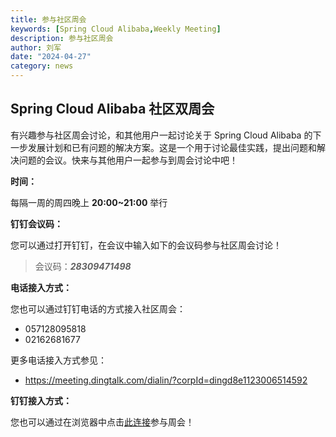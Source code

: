 ```yaml
---
title: 参与社区周会
keywords: [Spring Cloud Alibaba,Weekly Meeting]
description: 参与社区周会
author: 刘军
date: "2024-04-27"
category: news
---
```


## Spring Cloud Alibaba 社区双周会

有兴趣参与社区周会讨论，和其他用户一起讨论关于 Spring Cloud Alibaba 的下一步发展计划和已有问题的解决方案。这是一个用于讨论最佳实践，提出问题和解决问题的会议。快来与其他用户一起参与到周会讨论中吧！


**时间：**

每隔一周的周四晚上 **20:00~21:00** 举行

**钉钉会议码：**

您可以通过打开钉钉，在会议中输入如下的会议码参与社区周会讨论！

> 会议码：**_28309471498_**

**电话接入方式：**

您也可以通过钉钉电话的方式接入社区周会：

- 057128095818
- 02162681677

更多电话接入方式参见：

- https://meeting.dingtalk.com/dialin/?corpId=dingd8e1123006514592

**钉钉接入方式：**

您也可以通过在浏览器中点击[此连接](https://meeting.dingtalk.com/j/1n50ea96INf)参与周会！
